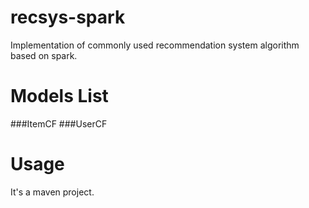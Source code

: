 # recsys-spark
Implementation of commonly used recommendation system algorithm based on spark.

# Models List
###ItemCF 
###UserCF

# Usage
It's a maven project.
